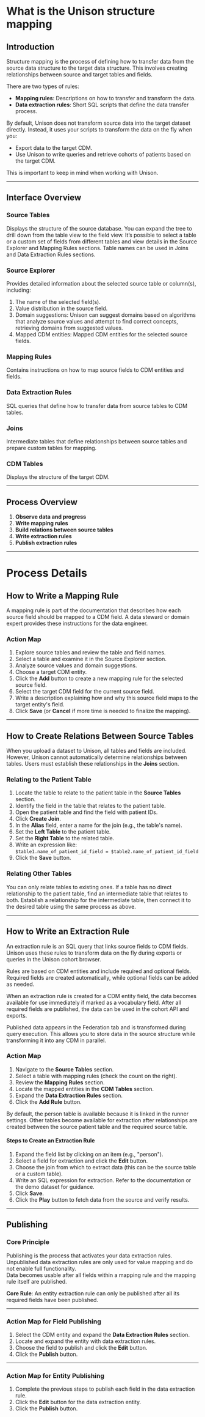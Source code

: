 # What is the Unison structure mapping

## Introduction

Structure mapping is the process of defining how to transfer data from the source data structure to the target data structure. This involves creating relationships between source and target tables and fields.

There are two types of rules:

- **Mapping rules**: Descriptions on how to transfer and transform the data.  
- **Data extraction rules**: Short SQL scripts that define the data transfer process.

By default, Unison does not transform source data into the target dataset directly. Instead, it uses your scripts to transform the data on the fly when you:

- Export data to the target CDM.  
- Use Unison to write queries and retrieve cohorts of patients based on the target CDM.

This is important to keep in mind when working with Unison.

---

## Interface Overview

### **Source Tables**  
Displays the structure of the source database. You can expand the tree to drill down from the table view to the field view. It’s possible to select a table or a custom set of fields from different tables and view details in the Source Explorer and Mapping Rules sections. Table names can be used in Joins and Data Extraction Rules sections.

### **Source Explorer**  
Provides detailed information about the selected source table or column(s), including:

1. The name of the selected field(s).  
2. Value distribution in the source field.  
3. Domain suggestions: Unison can suggest domains based on algorithms that analyze source values and attempt to find correct concepts, retrieving domains from suggested values.  
4. Mapped CDM entities: Mapped CDM entities for the selected source fields.

### **Mapping Rules**  
Contains instructions on how to map source fields to CDM entities and fields.

### **Data Extraction Rules**  
SQL queries that define how to transfer data from source tables to CDM tables.

### **Joins**  
Intermediate tables that define relationships between source tables and prepare custom tables for mapping.

### **CDM Tables**  
Displays the structure of the target CDM.

---

## Process Overview

1. **Observe data and progress**  
2. **Write mapping rules**  
3. **Build relations between source tables**  
4. **Write extraction rules**  
5. **Publish extraction rules**

---

# Process Details

## How to Write a Mapping Rule

A mapping rule is part of the documentation that describes how each source field should be mapped to a CDM field. A data steward or domain expert provides these instructions for the data engineer.

### Action Map

1. Explore source tables and review the table and field names.  
2. Select a table and examine it in the Source Explorer section.  
3. Analyze source values and domain suggestions.  
4. Choose a target CDM entity.  
5. Click the **Add** button to create a new mapping rule for the selected source field.  
6. Select the target CDM field for the current source field.  
7. Write a description explaining how and why this source field maps to the target entity's field.  
8. Click **Save** (or **Cancel** if more time is needed to finalize the mapping).

---

## How to Create Relations Between Source Tables

When you upload a dataset to Unison, all tables and fields are included. However, Unison cannot automatically determine relationships between tables. Users must establish these relationships in the **Joins** section.

### Relating to the Patient Table

1. Locate the table to relate to the patient table in the **Source Tables** section.  
2. Identify the field in the table that relates to the patient table.  
3. Open the patient table and find the field with patient IDs.  
4. Click **Create Join**.  
5. In the **Alias** field, enter a name for the join (e.g., the table's name).  
6. Set the **Left Table** to the patient table.  
7. Set the **Right Table** to the related table.  
8. Write an expression like:  
   `$table1.name_of_patient_id_field = $table2.name_of_patient_id_field`  
9. Click the **Save** button.

### Relating Other Tables

You can only relate tables to existing ones. If a table has no direct relationship to the patient table, find an intermediate table that relates to both. Establish a relationship for the intermediate table, then connect it to the desired table using the same process as above.

---

## How to Write an Extraction Rule

An extraction rule is an SQL query that links source fields to CDM fields. Unison uses these rules to transform data on the fly during exports or queries in the Unison cohort browser.

Rules are based on CDM entities and include required and optional fields. Required fields are created automatically, while optional fields can be added as needed.

When an extraction rule is created for a CDM entity field, the data becomes available for use immediately if marked as a vocabulary field. After all required fields are published, the data can be used in the cohort API and exports.

Published data appears in the Federation tab and is transformed during query execution. This allows you to store data in the source structure while transforming it into any CDM in parallel.

### Action Map

1. Navigate to the **Source Tables** section.  
2. Select a table with mapping rules (check the count on the right).  
3. Review the **Mapping Rules** section.  
4. Locate the mapped entities in the **CDM Tables** section.  
5. Expand the **Data Extraction Rules** section.  
6. Click the **Add Rule** button.

By default, the person table is available because it is linked in the runner settings. Other tables become available for extraction after relationships are created between the source patient table and the required source table.

#### Steps to Create an Extraction Rule

1. Expand the field list by clicking on an item (e.g., "person").  
2. Select a field for extraction and click the **Edit** button.  
3. Choose the join from which to extract data (this can be the source table or a custom table).  
4. Write an SQL expression for extraction. Refer to the documentation or the demo dataset for guidance.  
5. Click **Save**.  
6. Click the **Play** button to fetch data from the source and verify results.

---

## Publishing

### Core Principle

Publishing is the process that activates your data extraction rules.  
Unpublished data extraction rules are only used for value mapping and do not enable full functionality.  
Data becomes usable after all fields within a mapping rule and the mapping rule itself are published.

**Core Rule**: An entity extraction rule can only be published after all its required fields have been published.

---

### Action Map for Field Publishing


1. Select the CDM entity and expand the **Data Extraction Rules** section.  
2. Locate and expand the entity with data extraction rules.  
3. Choose the field to publish and click the **Edit** button.  
4. Click the **Publish** button.  

---

### Action Map for Entity Publishing


1. Complete the previous steps to publish each field in the data extraction rule.  
2. Click the **Edit** button for the data extraction entity.  
3. Click the **Publish** button.  
